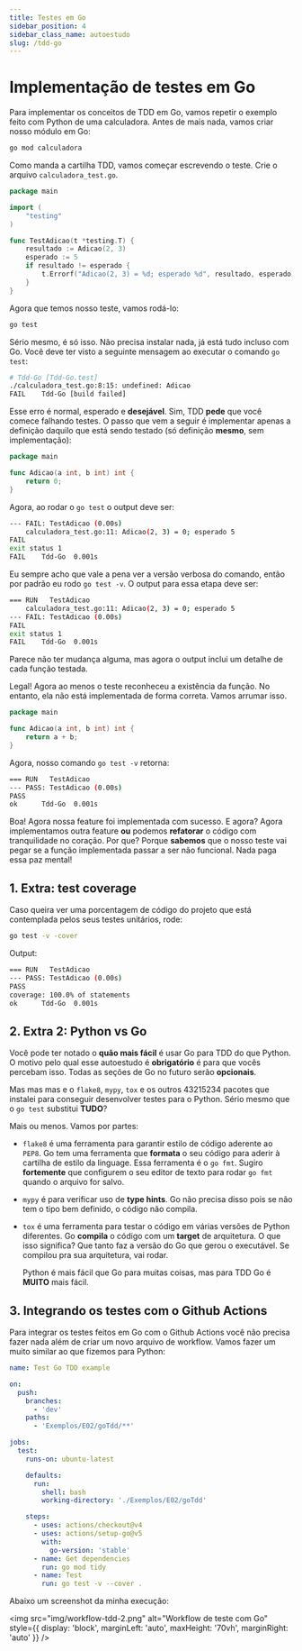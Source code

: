 ```yaml
---
title: Testes em Go
sidebar_position: 4
sidebar_class_name: autoestudo
slug: /tdd-go
---
```


# Implementação de testes em Go

Para implementar os conceitos de TDD em Go, vamos repetir o exemplo feito com
Python de uma calculadora. Antes de mais nada, vamos criar nosso módulo em Go:

```bash
go mod calculadora
```

Como manda a cartilha TDD, vamos começar escrevendo o teste. Crie o arquivo
`calculadora_test.go`.

```go showLineNumbers title="calculadora/calculadora_test.go"
package main

import (
    "testing"
)

func TestAdicao(t *testing.T) {
    resultado := Adicao(2, 3)
    esperado := 5
    if resultado != esperado {
        t.Errorf("Adicao(2, 3) = %d; esperado %d", resultado, esperado)
    }
}
```

Agora que temos nosso teste, vamos rodá-lo:

```bash
go test
```

Sério mesmo, é só isso. Não precisa instalar nada, já está tudo incluso com Go.
Você deve ter visto a seguinte mensagem ao executar o comando `go test`:

```bash
# Tdd-Go [Tdd-Go.test]
./calculadora_test.go:8:15: undefined: Adicao
FAIL	Tdd-Go [build failed]
```

Esse erro é normal, esperado e **desejável**. Sim, TDD **pede** que você comece
falhando testes. O passo que vem a seguir é implementar apenas a definição
daquilo que está sendo testado (só definição **mesmo**, sem implementação):

```go showLineNumbers title="calculadora/calculadora.go"
package main

func Adicao(a int, b int) int {
    return 0;
}
```

Agora, ao rodar o `go test` o output deve ser:

```bash
--- FAIL: TestAdicao (0.00s)
    calculadora_test.go:11: Adicao(2, 3) = 0; esperado 5
FAIL
exit status 1
FAIL	Tdd-Go	0.001s
```

Eu sempre acho que vale a pena ver a versão verbosa do comando, então por
padrão eu rodo `go test -v`. O output para essa etapa deve ser:

```bash
=== RUN   TestAdicao
    calculadora_test.go:11: Adicao(2, 3) = 0; esperado 5
--- FAIL: TestAdicao (0.00s)
FAIL
exit status 1
FAIL	Tdd-Go	0.001s
```

Parece não ter mudança alguma, mas agora o output inclui um detalhe de cada
função testada.

Legal! Agora ao menos o teste reconheceu a existência da função. No entanto,
ela não está implementada de forma correta. Vamos arrumar isso.

```go showLineNumbers title="calculadora/calculadora.go"
package main

func Adicao(a int, b int) int {
    return a + b;
}
```

Agora, nosso comando `go test -v` retorna:

```bash
=== RUN   TestAdicao
--- PASS: TestAdicao (0.00s)
PASS
ok  	Tdd-Go	0.001s
```

Boa! Agora nossa feature foi implementada com sucesso. E agora? Agora
implementamos outra feature **ou** podemos **refatorar** o código com
tranquilidade no coração. Por que? Porque **sabemos** que o nosso teste vai
pegar se a função implementada passar a ser não funcional. Nada paga essa paz
mental!

## 1. Extra: test coverage

Caso queira ver uma porcentagem de código do projeto que está contemplada pelos
seus testes unitários, rode:

```bash
go test -v -cover
```

Output:

```bash
=== RUN   TestAdicao
--- PASS: TestAdicao (0.00s)
PASS
coverage: 100.0% of statements
ok  	Tdd-Go	0.001s
```

## 2. Extra 2: Python vs Go

Você pode ter notado o **quão mais fácil** é usar Go para TDD do que Python. O
motivo pelo qual esse autoestudo é **obrigatório** é para que vocês percebam
isso. Todas as seções de Go no futuro serão **opcionais**. 

Mas mas mas e o `flake8`, `mypy`, `tox` e os outros 43215234 pacotes que
instalei para conseguir desenvolver testes para o Python. Sério mesmo que o `go
test` substitui **TUDO**?

Mais ou menos. Vamos por partes:

* `flake8` é uma ferramenta para garantir estilo de código aderente ao `PEP8`.
  Go tem uma ferramenta que **formata** o seu código para aderir à cartilha de
  estilo da linguage. Essa ferramenta é o `go fmt`. Sugiro **fortemente** que
  configurem o seu editor de texto para rodar `go fmt` quando o arquivo for
  salvo.
* `mypy` é para verificar uso de **type hints**. Go não precisa disso pois se
  não tem o tipo bem definido, o código não compila.
* `tox` é uma ferramenta para testar o código em várias versões de Python
  diferentes. Go **compila** o código com um **target** de arquitetura. O que
  isso significa? Que tanto faz a versão do Go que gerou o executável. Se
  compilou pra sua arquitetura, vai rodar.

  Python é mais fácil que Go para muitas coisas, mas para TDD Go é **MUITO**
  mais fácil.

## 3. Integrando os testes com o Github Actions

Para integrar os testes feitos em Go com o Github Actions você não precisa
fazer nada além de criar um novo arquivo de workflow. Vamos fazer um muito
similar ao que fizemos para Python:

```yaml showLineNumbers title=".github/workflows/test-go-tdd.yaml"
name: Test Go TDD example

on:
  push:
    branches:
      - 'dev'
    paths:
      - 'Exemplos/E02/goTdd/**'

jobs:
  test:
    runs-on: ubuntu-latest

    defaults:
      run:
        shell: bash
        working-directory: './Exemplos/E02/goTdd'

    steps:
      - uses: actions/checkout@v4
      - uses: actions/setup-go@v5
        with:
          go-version: 'stable'
      - name: Get dependencies
        run: go mod tidy   
      - name: Test
        run: go test -v --cover .
```

Abaixo um screenshot da minha execução:

<img 
  src="img/workflow-tdd-2.png"
  alt="Workflow de teste com Go" 
  style={{ 
    display: 'block',
    marginLeft: 'auto',
    maxHeight: '70vh',
    marginRight: 'auto'
  }} 
/>
<br/>
